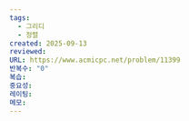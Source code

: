 ```yaml
---
tags:
  - 그리디
  - 정렬
created: 2025-09-13
reviewed:
URL: https://www.acmicpc.net/problem/11399
반복수: "0"
복습:
중요성:
레이팅:
메모:
---
```

